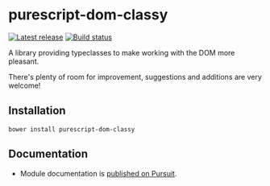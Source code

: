 # purescript-dom-classy

[![Latest release](http://img.shields.io/github/release/garyb/purescript-dom-classy.svg)](https://github.com/garyb/purescript-dom-classy/releases)
[![Build status](https://travis-ci.org/garyb/purescript-dom-classy.svg?branch=master)](https://travis-ci.org/garyb/purescript-dom-classy)

A library providing typeclasses to make working with the DOM more pleasant.

There's plenty of room for improvement, suggestions and additions are very welcome!

## Installation

```
bower install purescript-dom-classy
```

## Documentation

- Module documentation is [published on Pursuit](http://pursuit.purescript.org/packages/purescript-dom-classy).

